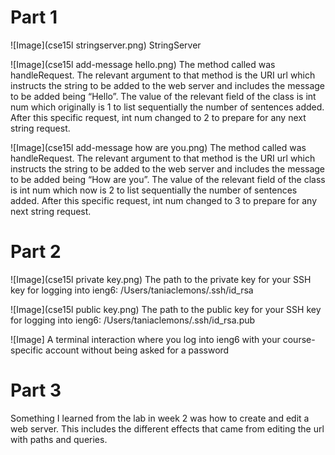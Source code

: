 # Part 1
![Image](cse15l stringserver.png)
StringServer

![Image](cse15l add-message hello.png)
The method called was handleRequest. The relevant argument to that method is the URI url which instructs the string to be added to the web server and includes the message to be added being “Hello”. The value of the relevant field of the class is int num which originally is 1 to list sequentially the number of sentences added. After this specific request, int num changed to 2 to prepare for any next string request.

![Image](cse15l add-message how are you.png)
The method called was handleRequest. The relevant argument to that method is the URI url which instructs the string to be added to the web server and includes the message to be added being “How are you”. The value of the relevant field of the class is int num which now is 2 to list sequentially the number of sentences added. After this specific request, int num changed to 3 to prepare for any next string request.


# Part 2
![Image](cse15l private key.png)
The path to the private key for your SSH key for logging into ieng6: /Users/taniaclemons/.ssh/id_rsa

![Image](cse15l public key.png)
The path to the public key for your SSH key for logging into ieng6: /Users/taniaclemons/.ssh/id_rsa.pub

![Image]
A terminal interaction where you log into ieng6 with your course-specific account without being asked for a password


# Part 3
Something I learned from the lab in week 2 was how to create and edit a web server. This includes the different effects that came from editing the url with paths and queries.
